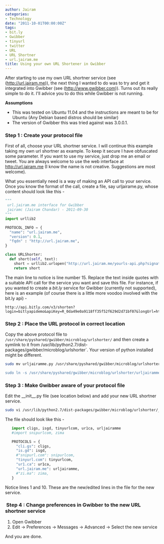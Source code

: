 ```yaml
---
author: Jairam
categories:
- Technology
date: "2011-10-01T00:00:00Z"
tags:
- bit.ly
- Gwibber
- tinyurl
- twitter
- URL
- URL Shortner
- url.jairam.me
title: Using your own URL Shortener in Gwibber
---
```

After starting to use my own URL shortner service (see (http://url.jairam.me)), the next thing I wanted to do was to try and get it integrated into Gwibber (see (http://www.gwibber.com)). Turns out its really simple to do it. I'll advice you to do this while Gwibber is not running.

**Assumptions**

  * This was tested on Ubuntu 11.04 and the instructions are meant to be for Ubuntu (Any Debian based distros should be similar)
  * The version of Gwibber this was tried against was 3.0.0.1.

### Step 1 : Create your protocol file

First of all, choose your URL shortner service. I will continue this example taking my own url shortner as example. To keep it secure I have obfuscated some parameter. If you want to use my service, just drop me an email or tweet. You are always welcome to use the web interface at <http://url.jairam.me> (I know the name is not creative. Suggestions are most welcome).

What you essentially need is a way of making an API call to your service. Once you know the format of the call, create a file, say urljairame.py, whose content should look like this -

```python
"""
 url.jairam.me interface for Gwibber
 jairamc (Jairam Chandar) - 2011-09-30
"""
import urllib2

PROTOCOL_INFO = {
  "name": "url.jairam.me",
  "version": 0.1,
  "fqdn" : "http://url.jairam.me",
}

class URLShorter:
  def short(self, text):
    short = urllib2.urlopen("http://url.jairam.me/yourls-api.php?signature=xxxxxxxxxx&action=shorturl&format=simple&url=%s" % urllib2.quote(text)).read()
    return short
```

The main line to notice is line number 15. Replace the text inside quotes with a suitable API call for the service you want and save this file. For instance, if you wanted to create a _bit.ly_ service for Gwibber (currently not supported), here is an example (of course there is a little more voodoo involved with the bit.ly api) -

```
http://api.bitly.com/v3/shorten?login=bitlyapidemo&apiKey=R_0da49e0a9118ff35f52f629d2d71bf07&longUrl=http%3A%2F%2Fbetaworks.com%2F&format=txt
```

### Step 2 : Place the URL protocol in correct location

Copy the above protocol file to `/usr/share/pyshared/gwibber/microblog/urlshorter/` and then create a symlink to it from /usr/lib/python2.7/dist-packages/gwibber/microblog/urlshorter`. Your version of python installed might be different.

```sh
sudo mv urljairamme.py /usr/share/pyshared/gwibber/microblog/urlshorter/"

sudo ln -s /usr/share/pyshared/gwibber/microblog/urlshorter/urljairamme.py /usr/lib/python2.7/dist-packages/gwibber/microblog/urlshorter/urljairamme.py
```

### Step 3 : Make Gwibber aware of your protocol file

Edit the \_\_init\_\_.py file (see location below) and add your new URL shortner service.

```sh
sudo vi /usr/lib/python2.7/dist-packages/gwibber/microblog/urlshorter/__init__.py
```

The file should look like this -

``` python
   import cligs, isgd, tinyurlcom, ur1ca, urljairamme
   #import snipurlcom, zima

   PROTOCOLS = {
     "cli.gs": cligs,
     "is.gd": isgd,
     #"snipurl.com": snipurlcom,
     "tinyurl.com": tinyurlcom,
     "ur1.ca": ur1ca,
     "url.jairam.me": urljairamme,
     #"zi.ma": zima,
   }
```

Notice lines 1 and 10. These are the new/edited lines in the file for the new service.

###  Step 4 : Change preferences in Gwibber to the new URL shortner service

  1. Open Gwibber
  2. Edit -> Preferences -> Messages -> Advanced -> Select the new service


And you are done.
